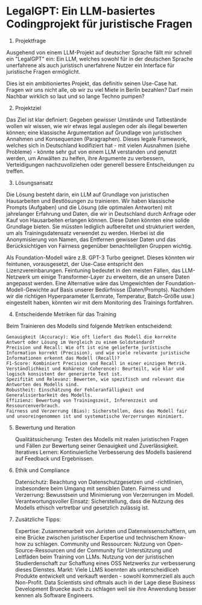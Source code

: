 # LegalGPT: Ein LLM-basiertes Codingprojekt für juristische Fragen

1. Projektfrage

Ausgehend von einem LLM-Projekt auf deutscher Sprache fällt mir schnell ein "LegalGPT" ein: Ein LLM, welches sowohl für in der deutschen Sprache unerfahrene als auch juristisch unerfahrene Nutzer ein Interface für juristische Fragen ermöglicht.

Dies ist ein ambitioniertes Projekt, das definitiv seinen Use-Case hat. Fragen wir uns nicht alle, ob wir zu viel Miete in Berlin bezahlen? Darf mein Nachbar wirklich so laut und so lange Techno pumpen?

2. Projektziel

Das Ziel ist klar definiert: Gegeben gewisser Umstände und Tatbestände wollen wir wissen, wie wir etwas legal auslegen oder als illegal bewerten können; eine klassische Argumentation auf Grundlage von juristischen Annahmen und Konsequenzen (Paragraphen). Dieses legale Framework, welches sich in Deutschland kodifiziert hat - mit vielen Ausnahmen (siehe Probleme) - könnte sehr gut von einem LLM verstanden und genutzt werden, um Anwälten zu helfen, ihre Argumente zu verbessern, Verteidigungen nachzuvollziehen oder generell bessere Entscheidungen zu treffen.

3. Lösungsansatz

Die Lösung besteht darin, ein LLM auf Grundlage von juristischen Hausarbeiten und Bestlösungen zu trainieren. Wir haben klassische Prompts (Aufgaben) und die Lösung (die optimalen Antworten) mit jahrelanger Erfahrung und Daten, die wir in Deutschland durch Anfrage oder Kauf von Hausarbeiten erlangen können. Diese Daten könnten eine solide Grundlage bieten. Sie müssten lediglich aufbereitet und strukturiert werden, um als Trainingsdatensatz verwendet zu werden. Hierbei ist die Anonymisierung von Namen, das Entfernen gewisser Daten und das Berücksichtigen von Fairness gegenüber benachteiligten Gruppen wichtig.

Als Foundation-Modell wäre z.B. GPT-3 Turbo geeignet. Dieses könnten wir feintunen, vorausgesetzt, der Use-Case entspricht den Lizenzvereinbarungen. Feintuning bedeutet in den meisten Fällen, das LLM-Netzwerk um einige Transformer-Layer zu erweitern, die an unsere Daten angepasst werden. Eine Alternative wäre das Umgewichten der Foundation-Modell-Gewichte auf Basis unserer Bedürfnisse (Daten/Prompts). Nachdem wir die richtigen Hyperparameter (Lernrate, Temperatur, Batch-Größe usw.) eingestellt haben, könnten wir mit dem Monitoring des Trainings fortfahren.

4. Entscheidende Metriken für das Training

Beim Trainieren des Modells sind folgende Metriken entscheidend:

    Genauigkeit (Accuracy): Wie oft liefert das Modell die korrekte Antwort oder Lösung im Vergleich zu einem Goldstandard?
    Precision und Recall: Wie oft ist eine gelieferte juristische Information korrekt (Precision), und wie viele relevante juristische Informationen erkennt das Modell (Recall)?
    F1-Score: Kombiniert Precision und Recall in einer einzigen Metrik.
    Verständlichkeit und Kohärenz (Coherence): Beurteilt, wie klar und logisch konsistent der generierte Text ist.
    Spezifität und Relevanz: Bewerten, wie spezifisch und relevant die Antworten des Modells sind.
    Robustheit: Einschätzung der Fehleranfälligkeit und Generalisierbarkeit des Modells.
    Effizienz: Bewertung von Trainingszeit, Inferenzzeit und Ressourcenverbrauch.
    Fairness und Verzerrung (Bias): Sicherstellen, dass das Modell fair und unvoreingenommen ist und systematische Verzerrungen minimiert.

5. Bewertung und Iteration

    Qualitätssicherung: Testen des Modells mit realen juristischen Fragen und Fällen zur Bewertung seiner Genauigkeit und Zuverlässigkeit.
    Iteratives Lernen: Kontinuierliche Verbesserung des Modells basierend auf Feedback und Ergebnissen.

6. Ethik und Compliance

    Datenschutz: Beachtung von Datenschutzgesetzen und -richtlinien, insbesondere beim Umgang mit sensiblen Daten.
    Fairness und Verzerrung: Bewusstsein und Minimierung von Verzerrungen im Modell.
    Verantwortungsvoller Einsatz: Sicherstellung, dass die Nutzung des Modells ethisch vertretbar und gesetzlich zulässig ist.

7. Zusätzliche Tipps:

    Expertise: Zusammenarbeit von Juristen und Datenwissenschaftlern, um eine Brücke zwischen juristischer Expertise und technischem Know-how zu schlagen.
    Community und Ressourcen: Nutzung von Open-Source-Ressourcen und der Community für Unterstützung und Leitfäden beim Training von LLMs. Nutzung von der juristischen Studierdenschaft zur Schaffung eines OSS Netzwerks zur verbesserung dieses Dienstes.
    Markt: Viele LLMS koennten als unterscheidliceh Produkte entwickelt und verkauft werden - sowohl kommerziell als auch Non-Profit. Data Scientists sind oftmals auch in der Lage diese Business Development Bruecke auch zu schlagen weil sie ihre Anwendung besser kennen als Software Engineers.


